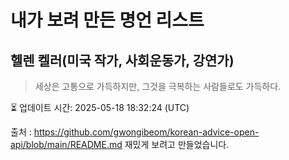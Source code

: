 # 내가 보려 만든 명언 리스트

##  헬렌 켈러(미국 작가, 사회운동가, 강연가)
> 세상은 고통으로 가득하지만, 그것을 극복하는 사람들로도 가득하다.


⏳ 업데이트 시간: 2025-05-18 18:32:24 (UTC)

출처 : https://github.com/gwongibeom/korean-advice-open-api/blob/main/README.md
재밌게 보려고 만들었습니다.
